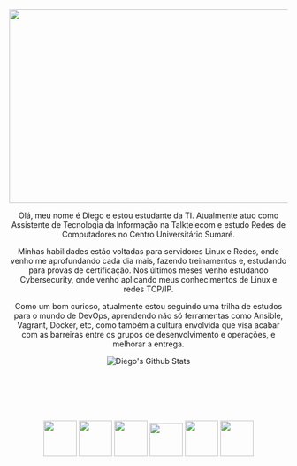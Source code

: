 <div align="center">

   <img src="https://i.pinimg.com/originals/70/8b/93/708b93095802197d5b91840040e5dcb4.gif" width="600" height="350">

</div>

<p align="center">
   Olá, meu nome é Diego e estou estudante da TI. Atualmente atuo como Assistente de Tecnologia da Informação na Talktelecom e estudo Redes de Computadores no Centro Universitário Sumaré.
</P>
<p align="center">
   Minhas habilidades estão voltadas para servidores Linux e Redes, onde venho me aprofundando cada dia mais, fazendo treinamentos e, estudando para provas de certificação. Nos últimos meses venho estudando Cybersecurity, onde venho aplicando meus conhecimentos de Linux e redes TCP/IP.   
</P>
<p align="center">
   Como um bom curioso, atualmente estou seguindo uma trilha de estudos para o mundo de DevOps, aprendendo não só ferramentas como Ansible, Vagrant, Docker, etc, como também a cultura envolvida que visa acabar com as barreiras entre os grupos de desenvolvimento e operações, e melhorar a entrega.
</p>

<div align="center">

![Diego's Github Stats](https://github-readme-stats.vercel.app/api?username=diego5896&show_icons=true&theme=radical)
  
</div>

<br>
<br>
<br>
<br>
<br>
<div align="center">
        <img src="https://upload.wikimedia.org/wikipedia/commons/0/0a/Python.svg" width="60" height="65" al>
        <img src="https://upload.wikimedia.org/wikipedia/commons/3/35/Tux.svg" width="60" height="65" al>
        <img src="https://upload.wikimedia.org/wikipedia/commons/9/9f/Vimlogo.svg" width="60" height="65" al>
        <img src="https://cdn.worldvectorlogo.com/logos/visual-studio-code-1.svg" width="60" height="60" al>
        <img src="https://upload.wikimedia.org/wikipedia/commons/3/3f/Git_icon.svg" width="60" height="65" al>
        <img src="https://cdn.worldvectorlogo.com/logos/vagrant.svg" width="60" height="65" al>
</div>
